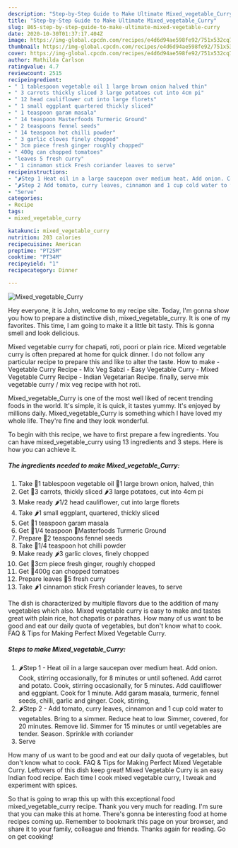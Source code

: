 ```yaml
---
description: "Step-by-Step Guide to Make Ultimate Mixed_vegetable_Curry"
title: "Step-by-Step Guide to Make Ultimate Mixed_vegetable_Curry"
slug: 865-step-by-step-guide-to-make-ultimate-mixed-vegetable-curry
date: 2020-10-30T01:37:17.404Z
image: https://img-global.cpcdn.com/recipes/e4d6d94ae598fe92/751x532cq70/mixed_vegetable_curry-recipe-main-photo.jpg
thumbnail: https://img-global.cpcdn.com/recipes/e4d6d94ae598fe92/751x532cq70/mixed_vegetable_curry-recipe-main-photo.jpg
cover: https://img-global.cpcdn.com/recipes/e4d6d94ae598fe92/751x532cq70/mixed_vegetable_curry-recipe-main-photo.jpg
author: Mathilda Carlson
ratingvalue: 4.7
reviewcount: 2515
recipeingredient:
- " 1 tablespoon vegetable oil 1 large brown onion halved thin"
- " 3 carrots thickly sliced 3 large potatoes cut into 4cm pi"
- " 12 head cauliflower cut into large florets"
- " 1 small eggplant quartered thickly sliced"
- " 1 teaspoon garam masala"
- " 14 teaspoon Masterfoods Turmeric Ground"
- " 2 teaspoons fennel seeds"
- " 14 teaspoon hot chilli powder"
- " 3 garlic cloves finely chopped"
- " 3cm piece fresh ginger roughly chopped"
- " 400g can chopped tomatoes"
- "leaves 5 fresh curry"
- " 1 cinnamon stick Fresh coriander leaves to serve"
recipeinstructions:
- "🌶️Step 1 Heat oil in a large saucepan over medium heat. Add onion. Cook, stirring occasionally, for 8 minutes or until softened. Add carrot and potato. Cook, stirring occasionally, for 5 minutes. Add cauliflower and eggplant. Cook for 1 minute. Add garam masala, turmeric, fennel seeds, chilli, garlic and ginger. Cook, stirring,"
- "🌶️Step 2 Add tomato, curry leaves, cinnamon and 1 cup cold water to vegetables. Bring to a simmer. Reduce heat to low. Simmer, covered, for 20 minutes. Remove lid. Simmer for 15 minutes or until vegetables are tender. Season. Sprinkle with coriander"
- "Serve"
categories:
- Recipe
tags:
- mixed_vegetable_curry

katakunci: mixed_vegetable_curry 
nutrition: 203 calories
recipecuisine: American
preptime: "PT25M"
cooktime: "PT34M"
recipeyield: "1"
recipecategory: Dinner

---
```



![Mixed_vegetable_Curry](https://img-global.cpcdn.com/recipes/e4d6d94ae598fe92/751x532cq70/mixed_vegetable_curry-recipe-main-photo.jpg)

Hey everyone, it is John, welcome to my recipe site. Today, I'm gonna show you how to prepare a distinctive dish, mixed_vegetable_curry. It is one of my favorites. This time, I am going to make it a little bit tasty. This is gonna smell and look delicious.

Mixed vegetable curry for chapati, roti, poori or plain rice. Mixed vegetable curry is often prepared at home for quick dinner. I do not follow any particular recipe to prepare this and like to alter the taste. How to make - Vegetable Curry Recipe - Mix Veg Sabzi - Easy Vegetable Curry - Mixed Vegetable Curry Recipe - Indian Vegetarian Recipe. finally, serve mix vegetable curry / mix veg recipe with hot roti.

Mixed_vegetable_Curry is one of the most well liked of recent trending foods in the world. It's simple, it is quick, it tastes yummy. It's enjoyed by millions daily. Mixed_vegetable_Curry is something which I have loved my whole life. They're fine and they look wonderful.


To begin with this recipe, we have to first prepare a few ingredients. You can have mixed_vegetable_curry using 13 ingredients and 3 steps. Here is how you can achieve it.

<!--inarticleads1-->

##### The ingredients needed to make Mixed_vegetable_Curry:

1. Take  🥒1 tablespoon vegetable oil 🥒1 large brown onion, halved, thin
1. Get  🥒3 carrots, thickly sliced 🌶️3 large potatoes, cut into 4cm pi
1. Make ready  🌶️1/2 head cauliflower, cut into large florets
1. Take  🌶️1 small eggplant, quartered, thickly sliced
1. Get  🥕1 teaspoon garam masala
1. Get  🥕1/4 teaspoon 🥕Masterfoods Turmeric Ground
1. Prepare  🌽2 teaspoons fennel seeds
1. Take  🌽1/4 teaspoon hot chilli powder
1. Make ready  🌶️3 garlic cloves, finely chopped
1. Get  🥕3cm piece fresh ginger, roughly chopped
1. Get  🍆400g can chopped tomatoes
1. Prepare leaves 🍅5 fresh curry
1. Take  🌶️1 cinnamon stick Fresh coriander leaves, to serve


The dish is characterized by multiple flavors due to the addition of many vegetables which also. Mixed vegetable curry is easy to make and tastes great with plain rice, hot chapatis or parathas. How many of us want to be good and eat our daily quota of vegetables, but don&#39;t know what to cook. FAQ &amp; Tips for Making Perfect Mixed Vegetable Curry. 

<!--inarticleads2-->

##### Steps to make Mixed_vegetable_Curry:

1. 🌶️Step 1 - Heat oil in a large saucepan over medium heat. Add onion. Cook, stirring occasionally, for 8 minutes or until softened. Add carrot and potato. Cook, stirring occasionally, for 5 minutes. Add cauliflower and eggplant. Cook for 1 minute. Add garam masala, turmeric, fennel seeds, chilli, garlic and ginger. Cook, stirring,
1. 🌶️Step 2 - Add tomato, curry leaves, cinnamon and 1 cup cold water to vegetables. Bring to a simmer. Reduce heat to low. Simmer, covered, for 20 minutes. Remove lid. Simmer for 15 minutes or until vegetables are tender. Season. Sprinkle with coriander
1. Serve


How many of us want to be good and eat our daily quota of vegetables, but don&#39;t know what to cook. FAQ &amp; Tips for Making Perfect Mixed Vegetable Curry. Leftovers of this dish keep great! Mixed Vegetable Curry is an easy Indian food recipe. Each time I cook mixed vegetable curry, I tweak and experiment with spices. 

So that is going to wrap this up with this exceptional food mixed_vegetable_curry recipe. Thank you very much for reading. I'm sure that you can make this at home. There's gonna be interesting food at home recipes coming up. Remember to bookmark this page on your browser, and share it to your family, colleague and friends. Thanks again for reading. Go on get cooking!
